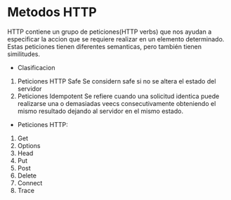 # Metodos HTTP
HTTP contiene un grupo de peticiones(HTTP verbs) que nos ayudan a especificar la accion que se requiere realizar en un elemento determinado. Estas peticiones tienen diferentes semanticas, pero también tienen similitudes.
* Clasificacion
1. Peticiones HTTP Safe
Se considern safe si no se altera el estado del servidor
2. Peticiones Idempotent
Se refiere cuando una solicitud identica puede realizarse una o demasiadas veecs consecutivamente obteniendo el mismo resultado dejando al servidor en el mismo estado.
* Peticiones HTTP:
1. Get
2. Options
3. Head
4. Put
5. Post
6. Delete
7. Connect
8. Trace
